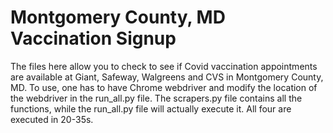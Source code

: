 # Montgomery County, MD Vaccination Signup

The files here allow you to check to see if Covid vaccination appointments are available at Giant, Safeway, Walgreens and CVS in Montgomery County, MD. To use, one has to have Chrome webdriver and modify the location of the webdriver in the run_all.py file. The scrapers.py file contains all the functions, while the run_all.py file will actually execute it. All four are executed in 20-35s.
